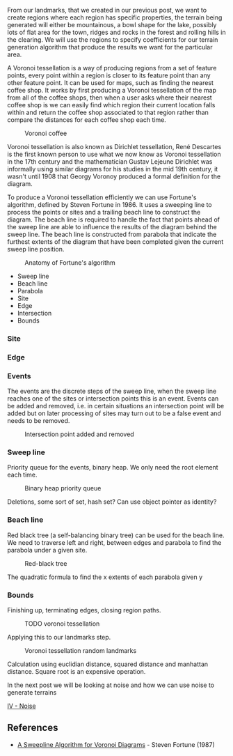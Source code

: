 From our landmarks, that we created in our previous post, we want to create regions where each
region has specific properties, the terrain being generated will either be mountainous, a bowl shape for
the lake, possibly lots of flat area for the town, ridges and rocks in the forest and rolling hills in
the clearing. We will use the regions to specify coefficients for our terrain generation algorithm that
produce the results we want for the particular area.

A Voronoi tessellation is a way of producing regions from a set of feature points, every point within a
region is closer to its feature point than any other feature point. It can be used for maps, such as
finding the nearest coffee shop. It works by first producing a Voronoi tessellation of the map from all
of the coffee shops, then when a user asks where their nearest coffee shop is we can easily find which
region their current location falls within and return the coffee shop associated to that region rather
than compare the distances for each coffee shop each time. 

<figure>
    Voronoi coffee
</figure>

Voronoi tessellation is also known as Dirichlet tessellation, René Descartes is the first known person
to use what we now know as Voronoi tessellation in the 17th century and the mathematician Gustav Lejeune
Dirichlet was informally using similar diagrams for his studies in the mid 19th century, it wasn't until
1908 that Georgy Voronoy produced a formal definition for the diagram.

To produce a Voronoi tessellation efficiently we can use Fortune's algorithm, defined by Steven Fortune
in 1986. It uses a sweeping line to process the points or sites and a trailing beach line to construct
the diagram. The beach line is required to handle the fact that points ahead of the sweep line
are able to influence the results of the diagram behind the sweep line. The beach line is constructed
from parabola that indicate the furthest extents of the diagram that have been completed given
the current sweep line position.

<figure>
    Anatomy of Fortune's algorithm
</figure>

- Sweep line
- Beach line
- Parabola
- Site
- Edge
- Intersection
- Bounds

### Site

### Edge

### Events

The events are the discrete steps of the sweep line, when the sweep line reaches one of the sites or
intersection points this is an event. Events can be added and removed, i.e. in certain situations an
intersection point will be added but on later processing of sites may turn out to be a false event
and needs to be removed.

<figure>
    Intersection point added and removed
</figure>

### Sweep line

Priority queue for the events, binary heap. We only need the root element each time.

<figure>
    Binary heap priority queue
</figure>

Deletions, some sort of set, hash set? Can use object pointer as identity?

### Beach line

Red black tree (a self-balancing binary tree) can be used for the beach line. We need to traverse left
and right, between edges and parabola to find the parabola under a given site.

<figure>
    Red-black tree
</figure>

The quadratic formula to find the x extents of each parabola given y

### Bounds

Finishing up, terminating edges, closing region paths.

<figure>
    TODO voronoi tessellation
</figure>

Applying this to our landmarks step.

<figure>
    Voronoi tessellation random landmarks
</figure>

Calculation using euclidian distance, squared distance and manhattan distance. Square root is an
expensive operation.

In the next post we will be looking at noise and how we can use noise to generate terrains

[IV - Noise](/noise)

## References

- [A Sweepline Algorithm for Voronoi Diagrams](https://dl.acm.org/citation.cfm?id=10549) - Steven Fortune (1987) 